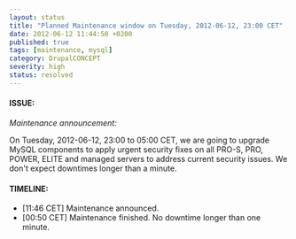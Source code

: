 ```yaml
---
layout: status
title: "Planned Maintenance window on Tuesday, 2012-06-12, 23:00 CET"
date: 2012-06-12 11:44:50 +0200
published: true
tags: [maintenance, mysql]
category: DrupalCONCEPT
severity: high
status: resolved
---
```


#### ISSUE:

*Maintenance announcement:*

On Tuesday, 2012-06-12, 23:00 to 05:00 CET, we are going to upgrade MySQL components to apply urgent security fixes on all PRO-S, PRO, POWER, ELITE and managed servers to address current security issues. We don't expect downtimes longer than a minute.


#### TIMELINE:

* [11:46 CET] Maintenance announced. 
* [00:50 CET] Maintenance finished. No downtime longer than one minute.
